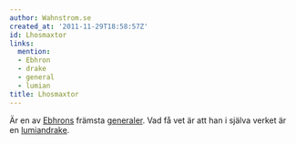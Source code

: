 ```yaml
---
author: Wahnstrom.se
created_at: '2011-11-29T18:58:57Z'
id: Lhosmaxtor
links:
  mention:
  - Ebhron
  - drake
  - general
  - lumian
title: Lhosmaxtor
---
```


Är en av [Ebhrons] främsta [generaler]. Vad få vet är att han i själva verket är en
[lumian][][drake].

  [Ebhrons]: Ebhron
  [generaler]: general
  [lumian]: lumian
  [drake]: drake
